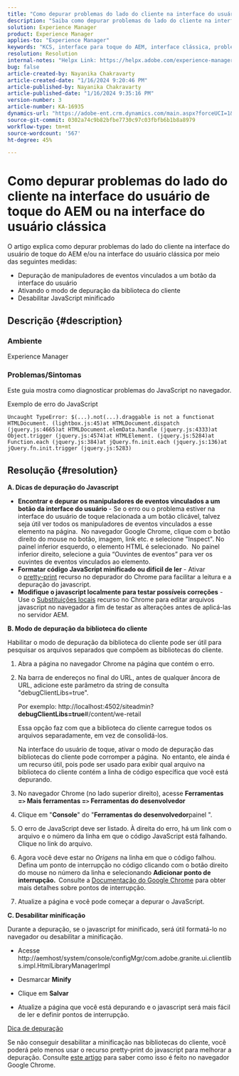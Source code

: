 ```yaml
---
title: "Como depurar problemas do lado do cliente na interface do usuário de toque do AEM ou na interface do usuário clássica"
description: "Saiba como depurar problemas do lado do cliente na interface do usuário de toque do AEM ou na interface do usuário clássica."
solution: Experience Manager
product: Experience Manager
applies-to: "Experience Manager"
keywords: "KCS, interface para toque do AEM, interface clássica, problemas de depuração do lado do cliente, AEM, manipuladores de eventos de depuração, modo de depuração da biblioteca do cliente"
resolution: Resolution
internal-notes: "Helpx Link: https://helpx.adobe.com/experience-manager/kb/How-to-debug-javascript-errors-in-AEM.html"
bug: false
article-created-by: Nayanika Chakravarty
article-created-date: "1/16/2024 9:20:46 PM"
article-published-by: Nayanika Chakravarty
article-published-date: "1/16/2024 9:35:16 PM"
version-number: 3
article-number: KA-16935
dynamics-url: "https://adobe-ent.crm.dynamics.com/main.aspx?forceUCI=1&pagetype=entityrecord&etn=knowledgearticle&id=39c9ae17-b5b4-ee11-a569-6045bd0063aa"
source-git-commit: 0302a74c9b82bfbe7730c97c03fbfb6b1b8a8979
workflow-type: tm+mt
source-wordcount: '567'
ht-degree: 45%

---
```


# Como depurar problemas do lado do cliente na interface do usuário de toque do AEM ou na interface do usuário clássica


O artigo explica como depurar problemas do lado do cliente na interface do usuário de toque do AEM e/ou na interface do usuário clássica por meio das seguintes medidas:

- Depuração de manipuladores de eventos vinculados a um botão da interface do usuário
- Ativando o modo de depuração da biblioteca do cliente
- Desabilitar JavaScript minificado


## Descrição {#description}


### <b>Ambiente</b>

Experience Manager

### <b>Problemas/Sintomas</b>

Este guia mostra como diagnosticar problemas do JavaScript no navegador.

Exemplo de erro do JavaScript




```
Uncaught TypeError: $(...).not(...).draggable is not a functionat HTMLDocument. (lightbox.js:45)at HTMLDocument.dispatch (jquery.js:4665)at HTMLDocument.elemData.handle (jquery.js:4333)at Object.trigger (jquery.js:4574)at HTMLElement. (jquery.js:5284)at Function.each (jquery.js:384)at jQuery.fn.init.each (jquery.js:136)at jQuery.fn.init.trigger (jquery.js:5283)
```



## Resolução {#resolution}


<b>A. Dicas de depuração do Javascript</b>

- <b>Encontrar e depurar os manipuladores de eventos vinculados a um botão da interface do usuário</b> - Se o erro ou o problema estiver na interface do usuário de toque relacionada a um botão clicável, talvez seja útil ver todos os manipuladores de eventos vinculados a esse elemento na página.  No navegador Google Chrome, clique com o botão direito do mouse no botão, imagem, link etc. e selecione &quot;Inspect&quot;. No painel inferior esquerdo, o elemento HTML é selecionado.  No painel inferior direito, selecione a guia “Ouvintes de eventos” para ver os ouvintes de eventos vinculados ao elemento.
- <b>Formatar código JavaScript minificado ou difícil de ler</b> - Ativar o [pretty-print](https://developers.google.com/web/tools/chrome-devtools/javascript/pretty-print) recurso no depurador do Chrome para facilitar a leitura e a depuração do javascript.
- <b>Modifique o javascript localmente para testar possíveis correções</b> - Use o [Substituições locais](https://developers.google.com/web/updates/2018/01/devtools#overrides) recurso no Chrome para editar arquivos javascript no navegador a fim de testar as alterações antes de aplicá-las no servidor AEM.


<b>B. Modo de depuração da biblioteca do cliente</b>

Habilitar o modo de depuração da biblioteca do cliente pode ser útil para pesquisar os arquivos separados que compõem as bibliotecas do cliente.

1. Abra a página no navegador Chrome na página que contém o erro.
2. Na barra de endereços no final do URL, antes de qualquer âncora de URL, adicione este parâmetro da string de consulta &quot;debugClientLibs=true&quot;.

   Por exemplo: http://localhost:4502/siteadmin?<b>debugClientLibs=true</b>#/content/we-retail

   Essa opção faz com que a biblioteca do cliente carregue todos os arquivos separadamente, em vez de consolidá-los.

   Na interface do usuário de toque, ativar o modo de depuração das bibliotecas do cliente pode corromper a página.  No entanto, ele ainda é um recurso útil, pois pode ser usado para exibir qual arquivo na biblioteca do cliente contém a linha de código específica que você está depurando.
3. No navegador Chrome (no lado superior direito), acesse <b>Ferramentas =`>` Mais ferramentas =`>` Ferramentas do desenvolvedor</b>
4. Clique em &quot;<b>Console</b>&quot; do &quot;<b>Ferramentas do desenvolvedor</b>painel &quot;.
5. O erro de JavaScript deve ser listado. À direita do erro, há um link com o arquivo e o número da linha em que o código JavaScript está falhando. Clique no link do arquivo.
6. Agora você deve estar no *Origens* na linha em que o código falhou. Defina um ponto de interrupção no código clicando com o botão direito do mouse no número da linha e selecionando <b>Adicionar ponto de interrupção.  </b>Consulte a [Documentação do Google Chrome](https://developers.google.com/web/tools/chrome-devtools/javascript/breakpoints) para obter mais detalhes sobre pontos de interrupção.
7. Atualize a página e você pode começar a depurar o JavaScript.


<b>C. Desabilitar minificação</b>

Durante a depuração, se o javascript for minificado, será útil formatá-lo no navegador ou desabilitar a minificação.

- Acesse http://aemhost/system/console/configMgr/com.adobe.granite.ui.clientlibs.impl.HtmlLibraryManagerImpl


- Desmarcar <b>Minify</b>


- Clique em <b>Salvar</b>


- Atualize a página que você está depurando e o javascript será mais fácil de ler e definir pontos de interrupção.


<u>Dica de depuração</u>

Se não conseguir desabilitar a minificação nas bibliotecas do cliente, você poderá pelo menos usar o recurso pretty-print do javascript para melhorar a depuração. Consulte [este artigo](https://developers.google.com/web/tools/chrome-devtools/javascript/pretty-print) para saber como isso é feito no navegador Google Chrome.

